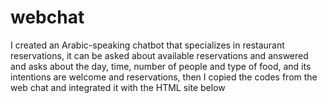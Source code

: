 # webchat
I created an Arabic-speaking chatbot that specializes in restaurant reservations, it can be asked about available reservations and answered and asks about the day, time, number of people and type of food, and its intentions are welcome and reservations, then I copied the codes from the web chat and integrated it with the HTML site below
